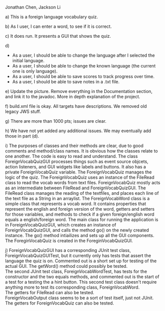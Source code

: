 Jonathan Chen, Jackson Li

a) This is a foreign language vocabulary quiz.

b) As I user, I can enter a word, to see if it is correct.

c) It does run. It presents a GUI that shows the quiz.

d)
   * As a user, I should be able to change the language after I selected the initial language.  
   * As a user, I should be able to change the known language (the current one is only language).  
   * As a user, I should be able to save scores to track progress over time.  
   * As a user, I should be able to save notes in a .txt file.
   
e) Update the picture. Remove everything in the Documentation section, and link it to the javadoc. More in depth explanation of the project.

f) build.xml file is okay. All targets have descriptions. We removed old legacy JWS stuff.

g) There are more than 1000 pts; issues are clear.

h) We have not yet added any additional issues. We may eventually add those in part (d).

i) The purposes of classes and their methods are clear, due to good comments and method/class names. It is obvious how the classes relate to one another. The code is easy to read and understand. The class ForeignVocabQuizGUI processes things such as event source objcets, action listeners, and GUI widgets like labels and buttons. It also has a private ForeignVocabQuiz variable. The ForeignVocabQuiz manages the logic of the quiz. The ForeignVocabQuiz uses an instance of the FileRead class to read the vocab words from text files. ForeignVocabQuiz mostly acts as an intermediate between FileRead and ForeignVocabQuizGUI. The FileRead class manages the reading of the textfiles, and places each line of the text file as a String in an arraylist. The ForeignVocabWord class is a simple class that represents a vocab word. It contains properties that represent the english and foreign version of the word, getters and setters for those variables, and methods to check if a given foreign/english word equals a english/foreign word. The main class for running the application is in ForeignVocabQuizGUI, which creates an instance of ForeignVocabQuizGUI, and calls the method go() on the newly created instance. The go() method intiailizes and sets up all the GUI components. The ForeginVocabQuiz is created in the ForeginVocabQuizGUI.

j) ForeignVocabQuizGUI has a corresponding JUnit test class, ForeignVocabQuizGUITest, but it currently only has tests that assert the language the quiz is on. Commented out is a short set up for testing of the actual GUI. The getWord() method could possibly be tested.  
   The second JUnit test class, ForeignVocabWordTest, has tests for the constructor and the two equals methods, and commented out is the start of a test for a testing the a hint button. This second test class doesn't require anything more to test its corresponding class, ForeignVocabWord.  
   The getters for FileRead can also be tested.  
   ForeignVocabOutput class seems to be a sort of test itself, just not JUnit.  
   The getters for ForeignVocabQuiz can also be tested.

